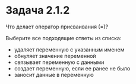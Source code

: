 # Задача 2.1.2

Что делает оператор присваивания (=)?

Выберите все подходящие ответы из списка:

- удаляет переменную с указанным именем
- обнуляет значение переменной
- связывает переменную с данными
- создает переменную, если ее ранее не было
- заносит данные в переменную
